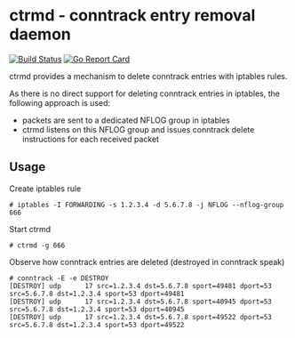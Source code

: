 # ctrmd - conntrack entry removal daemon
[![Build Status](https://travis-ci.org/x-way/ctrmd.svg?branch=master)](http://travis-ci.org/x-way/ctrmd)
[![Go Report Card](https://goreportcard.com/badge/github.com/x-way/ctrmd)](https://goreportcard.com/report/github.com/x-way/ctrmd)

ctrmd provides a mechanism to delete conntrack entries with iptables rules.

As there is no direct support for deleting conntrack entries in iptables, the following approach is used:
- packets are sent to a dedicated NFLOG group in iptables
- ctrmd listens on this NFLOG group and issues conntrack delete instructions for each received packet

## Usage
Create iptables rule
```
# iptables -I FORWARDING -s 1.2.3.4 -d 5.6.7.8 -j NFLOG --nflog-group 666
```
Start ctrmd
```
# ctrmd -g 666
```
Observe how conntrack entries are deleted (destroyed in conntrack speak)
```
# conntrack -E -e DESTROY
[DESTROY] udp      17 src=1.2.3.4 dst=5.6.7.8 sport=49481 dport=53 src=5.6.7.8 dst=1.2.3.4 sport=53 dport=49481
[DESTROY] udp      17 src=1.2.3.4 dst=5.6.7.8 sport=40945 dport=53 src=5.6.7.8 dst=1.2.3.4 sport=53 dport=40945
[DESTROY] udp      17 src=1.2.3.4 dst=5.6.7.8 sport=49522 dport=53 src=5.6.7.8 dst=1.2.3.4 sport=53 dport=49522
```
